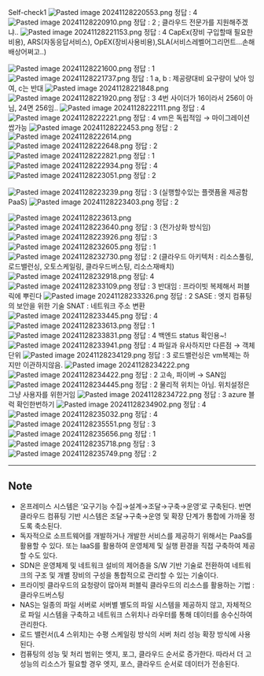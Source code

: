 Self-check1
![Pasted image 20241128220553.png](Pasted%20image%2020241128220553.png)
정답 : 4 
![Pasted image 20241128220910.png](Pasted%20image%.png)
정답 : 2 ; 클라우드 전문가를 지원해주겠냐..
![Pasted image 20241128221153.png](Pasted%20image%2020241128221153.png)
정답 : 4 
CapEx(장비 구입할때 필요한 비용), ARS(자동응답서비스), OpEX(장비사용비용),SLA(서비스레벨어그리먼트...손해배상어쩌고..)

![Pasted image 20241128221600.png](Pasted%20image%2020241128221600.png)
정답 : 1 
![Pasted image 20241128221737.png](Pasted%20image%2020241128221737.png)
정답 : 1 
a, b : 제공량대비 요구량이 낮아 잉여, c는 반대
![Pasted image 20241128221848.png](Pasted%20image%2020241128221848.png)
![Pasted image 20241128221920.png](Pasted%20image%2020241128221920.png)
정답 : 3
4번 사이더가 16이라서 256이 아님, 24면 256임.. 
![Pasted image 20241128222111.png](Pasted%20image%2020241128222111.png)
정답 : 4
![Pasted image 20241128222221.png](Pasted%20image%2020241128222221.png)
정답 : 4
vm은 독립적임 → 마이그레이션 쌉가능 
![Pasted image 20241128222453.png](Pasted%20image%2020241128222453.png)
정답 : 2
![Pasted image 20241128222614.png](Pasted%20image%2020241128222614.png)
![Pasted image 20241128222648.png](Pasted%20image%2020241128222648.png)
정답 : 2
![Pasted image 20241128222821.png](Pasted%20image%2020241128222821.png)
정답 : 1
![Pasted image 20241128222934.png](Pasted%20image%2020241128222934.png)
정답 : 4 
![Pasted image 20241128223051.png](Pasted%20image%2020241128223051.png)
정답 : 2

![Pasted image 20241128223239.png](Pasted%20image%2020241128223239.png)
정답 : 3 (실행할수있는 플랫픔올 제공함 PaaS)
![Pasted image 20241128223403.png](Pasted%20image%2020241128223403.png)
정답 : 2

![Pasted image 20241128223613.png](Pasted%20image%2020241128223613.png)
![Pasted image 20241128223640.png](Pasted%20image%2020241128223640.png)
정답 : 3 (전가상화 방식임)
![Pasted image 20241128223926.png](Pasted%20image%2020241128223926.png)
정답 : 3
![Pasted image 20241128232605.png](Pasted%20image%2020241128232605.png)
정답 : 1
![Pasted image 20241128232730.png](Pasted%20image%2020241128232730.png)
정답 : 2
(클라우드 아키텍처 : 리소스풀링, 로드밸런싱, 오토스케일링, 클라우드버스팅, 리소스재배치)
![Pasted image 20241128232918.png](Pasted%20image%2020241128232918.png)
정답: 4
![Pasted image 20241128233109.png](Pasted%20image%2020241128233109.png)
정답 : 3 
반대임 : 프라이빗 복제해서 퍼블릭에 뿌린다
![Pasted image 20241128233326.png](Pasted%20image%2020241128233326.png)
정답 : 2 
SASE : 엣지 컴퓨팅의 보안을 위한 기술
SNAT : 네트워크 주소 변환
![Pasted image 20241128233445.png](Pasted%20image%2020241128233445.png)
정답 : 4
![Pasted image 20241128233613.png](Pasted%20image%2020241128233613.png)
정답 : 1 
![Pasted image 20241128233831.png](Pasted%20image%2020241128233831.png)
정답 : 4 
백엔드 status 확인용~! 
![Pasted image 20241128233941.png](Pasted%20image%2020241128233941.png)
정답 : 4
파일과 유사하지만 다른점 → 객체단위
![Pasted image 20241128234129.png](Pasted%20image%2020241128234129.png)
정답 : 3
로드밸런싱은 vm복제는 하지만 이관하지않음.
![Pasted image 20241128234222.png](Pasted%20image%2020241128234222.png)
![Pasted image 20241128234422.png](Pasted%20image%2020241128234422.png)
정답 : 2
고속, 파이버 → SAN임 
![Pasted image 20241128234445.png](Pasted%20image%2020241128234445.png)
정답 : 2 
물리적 위치는 아님. 위치설정은 그냥 사용자를 위한거임
![Pasted image 20241128234722.png](Pasted%20image%2020241128234722.png)
정답 : 3
azure 블럭 확인한번하기 
![Pasted image 20241128234902.png](Pasted%20image%2020241128234902.png)
정답 : 4
![Pasted image 20241128235032.png](Pasted%20image%2020241128235032.png)
정답 : 4
![Pasted image 20241128235551.png](Pasted%20image%2020241128235551.png)
정답 : 3
![Pasted image 20241128235656.png](Pasted%20image%2020241128235656.png)
정답 : 1
![Pasted image 20241128235718.png](Pasted%20image%2020241128235718.png)
정답 : 3
![Pasted image 20241128235749.png](Pasted%20image%2020241128235749.png)
정답 : 2









----
## Note
- 온프레미스 시스템은 ‘요구기능 수집→설계→조달→구축→운영’로 구축된다. 반면 클라우드 컴퓨팅 기반 시스템은 조달→구축→운영 및 확장 단계가 통합에 가까울 정도록 축소된다.
- 독자적으로 소프트웨어를 개발하거나 개발한 서비스를 제공하기 위해서는 PaaS를 활용할 수 있다. 또는 IaaS를 활용하여 운영체제 및 실행 환경을 직접 구축하여 제공할 수도 있다.
- SDN은 운영체제 및 네트워크 설비의 제어층을 S/W 기반 기술로 전환하여 네트워크의 구조 및 개별 장비의 구성을 통합적으로 관리할 수 있는 기술이다.
- 프라이빗 클라우드의 요청량이 많아져 퍼블릭 클라우드의 리소스를 활용하는 기법 : 클라우드버스팅 
- NAS는 일종의 파일 서버로 서버별 별도의 파일 시스템을 제공하지 않고, 자체적으로 파일 시스템을 구축하고 네트워크 스위치나 라우터를 통해 데이터를 송수신하여 관리한다.
- 로드 밸런서(L4 스위치)는 수평 스케일링 방식의 서버 처리 성능 확장 방식에 사용된다.
- 컴퓨팅의 성능 및 처리 범위는 엣지, 포그, 클라우드 순서로 증가한다. 따라서 더 고성능의 리소스가 필요할 경우 엣지, 포스, 클라우드 순서로 데이터가 전송된다.
